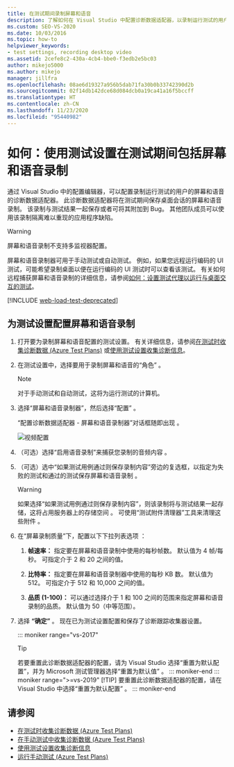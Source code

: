 ```yaml
---
title: 在测试期间录制屏幕和语音
description: 了解如何在 Visual Studio 中配置诊断数据适配器，以录制运行测试的用户的屏幕和语音。
ms.custom: SEO-VS-2020
ms.date: 10/03/2016
ms.topic: how-to
helpviewer_keywords:
- test settings, recording desktop video
ms.assetid: 2cefe8c2-430a-4cb4-bbe0-f3edb2e5bc03
author: mikejo5000
ms.author: mikejo
manager: jillfra
ms.openlocfilehash: 08ae6d19327a956b5dab71fa30b0b33742390d2b
ms.sourcegitcommit: 02f14db142dce68d084dcb0a19ca41a16f5bccff
ms.translationtype: HT
ms.contentlocale: zh-CN
ms.lasthandoff: 11/23/2020
ms.locfileid: "95440982"
---
```

# <a name="how-to-include-recordings-of-the-screen-and-voice-during-tests-using-test-settings"></a>如何：使用测试设置在测试期间包括屏幕和语音录制

通过 Visual Studio 中的配置编辑器，可以配置录制运行测试的用户的屏幕和语音的诊断数据适配器。 此诊断数据适配器将在测试期间保存桌面会话的屏幕和语音录制。 该录制与测试结果一起保存或者可将其附加到 Bug。 其他团队成员可以使用该录制隔离难以重现的应用程序缺陷。

> [!WARNING]
> 屏幕和语音录制不支持多监视器配置。

屏幕和语音录制器可用于手动测试或自动测试。 例如，如果您远程运行编码的 UI 测试，可能希望录制桌面以便在运行编码的 UI 测试时可以查看该测试。 有关如何远程捕获屏幕和语音录制的详细信息，请参阅[如何：设置测试代理以运行与桌面交互的测试](../test/how-to-set-up-your-test-agent-to-run-tests-that-interact-with-the-desktop.md)。

[!INCLUDE [web-load-test-deprecated](includes/web-load-test-deprecated.md)]

## <a name="to-configure-screen-and-voice-recording-for-your-test-settings"></a>为测试设置配置屏幕和语音录制

1. 打开要为录制屏幕和语音配置的测试设置。 有关详细信息，请参阅[在测试时收集诊断数据 (Azure Test Plans)](/azure/devops/test/collect-diagnostic-data?view=vsts&preserve-view=true) 或[使用测试设置收集诊断信息](../test/collect-diagnostic-information-using-test-settings.md)。

2. 在测试设置中，选择要用于录制屏幕和语音的“角色”  。

    > [!NOTE]
    > 对于手动测试和自动测试，这将为运行测试的计算机。

3. 选择“屏幕和语音录制器”，然后选择“配置”   。

     “配置诊断数据适配器 - 屏幕和语音录制器”对话框随即出现  。

     ![视频配置](../test/media/testsettingvideoconfiggdr.png)

4. （可选）选择“启用语音录制”来捕获您录制的音频内容  。

5. （可选）选中“如果测试用例通过则保存录制内容”旁边的复选框，以指定为失败的测试和通过的测试保存屏幕和语音录制  。

    > [!WARNING]
    > 如果选择“如果测试用例通过则保存录制内容”，则该录制将与测试结果一起存储，这将占用服务器上的存储空间  。 可使用“测试附件清理器”工具来清理这些附件  。

6. 在“屏幕录制质量”下，配置以下下拉列表选项  ：

    1. **帧速率：** 指定要在屏幕和语音录制中使用的每秒帧数。 默认值为 4 帧/每秒。 可指定介于 2 和 20 之间的值。

    2. **比特率：** 指定要在屏幕和语音录制器中使用的每秒 KB 数。 默认值为 512。 可指定介于 512 和 10,000 之间的值。

    3. **品质 (1-100)：** 可以通过选择介于 1 和 100 之间的范围来指定屏幕和语音录制的品质。 默认值为 50（中等范围）。

7. 选择 **“确定”** 。 现在已为测试设置配置和保存了诊断跟踪收集器设置。

    ::: moniker range="vs-2017"
    > [!TIP]
    > 若要重置此诊断数据适配器的配置，请为 Visual Studio 选择“重置为默认配置”，并为 Microsoft 测试管理器选择“重置为默认值”   。
    ::: moniker-end
    ::: moniker range=">=vs-2019"
    > [!TIP]
    > 要重置此诊断数据适配器的配置，请在 Visual Studio 中选择“重置为默认配置”  。
    ::: moniker-end

## <a name="see-also"></a>请参阅

- [在测试时收集诊断数据 (Azure Test Plans)](/azure/devops/test/collect-diagnostic-data?view=vsts&preserve-view=true)
- [在手动测试中收集诊断数据 (Azure Test Plans)](/azure/devops/test/mtm/collect-more-diagnostic-data-in-manual-tests?view=vsts&preserve-view=true)
- [使用测试设置收集诊断信息](../test/collect-diagnostic-information-using-test-settings.md)
- [运行手动测试 (Azure Test Plans)](/azure/devops/test/run-manual-tests?view=vsts&preserve-view=true)